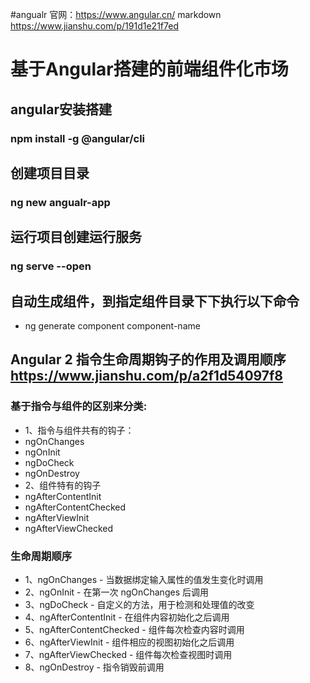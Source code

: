 #angualr 官网：https://www.angular.cn/ markdown https://www.jianshu.com/p/191d1e21f7ed
# 基于Angular搭建的前端组件化市场
## angular安装搭建
### npm install -g @angular/cli
## 创建项目目录
### ng new angualr-app
## 运行项目创建运行服务
### ng serve --open

## 自动生成组件，到指定组件目录下下执行以下命令
- ng generate component component-name

## Angular 2 指令生命周期钩子的作用及调用顺序 https://www.jianshu.com/p/a2f1d54097f8
### 基于指令与组件的区别来分类:
- 1、指令与组件共有的钩子：
- ngOnChanges
- ngOnInit
- ngDoCheck
- ngOnDestroy
- 2、组件特有的钩子
- ngAfterContentInit
- ngAfterContentChecked
- ngAfterViewInit
- ngAfterViewChecked

### 生命周期顺序
- 1、ngOnChanges - 当数据绑定输入属性的值发生变化时调用
- 2、ngOnInit - 在第一次 ngOnChanges 后调用
- 3、ngDoCheck - 自定义的方法，用于检测和处理值的改变
- 4、ngAfterContentInit - 在组件内容初始化之后调用
- 5、ngAfterContentChecked - 组件每次检查内容时调用
- 6、ngAfterViewInit - 组件相应的视图初始化之后调用
- 7、ngAfterViewChecked - 组件每次检查视图时调用
- 8、ngOnDestroy - 指令销毁前调用



